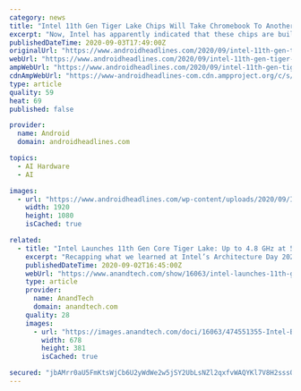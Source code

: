 ```yaml
---
category: news
title: "Intel 11th Gen Tiger Lake Chips Will Take Chromebook To Another Level"
excerpt: "Now, Intel has apparently indicated that these chips are built on the 10nm node ... That includes at least a few new AI-assisted features from enhanced background audio suppression and background blur for video conferencing to Thunderbolt 4 and Wi-Fi ..."
publishedDateTime: 2020-09-03T17:49:00Z
originalUrl: "https://www.androidheadlines.com/2020/09/intel-11th-gen-tiger-lake-chromebook.html"
webUrl: "https://www.androidheadlines.com/2020/09/intel-11th-gen-tiger-lake-chromebook.html"
ampWebUrl: "https://www.androidheadlines.com/2020/09/intel-11th-gen-tiger-lake-chromebook.html/amp"
cdnAmpWebUrl: "https://www-androidheadlines-com.cdn.ampproject.org/c/s/www.androidheadlines.com/2020/09/intel-11th-gen-tiger-lake-chromebook.html/amp"
type: article
quality: 59
heat: 69
published: false

provider:
  name: Android
  domain: androidheadlines.com

topics:
  - AI Hardware
  - AI

images:
  - url: "https://www.androidheadlines.com/wp-content/uploads/2020/09/Intel-Logo-Chromebook-DG-AH-2020.jpg"
    width: 1920
    height: 1080
    isCached: true

related:
  - title: "Intel Launches 11th Gen Core Tiger Lake: Up to 4.8 GHz at 50 W, 2x GPU with Xe, New Branding"
    excerpt: "Recapping what we learned at Intel’s Architecture Day 2020, the standard form of Tiger Lake is a quad core processor with an updated graphics architecture built on Intel’s latest manufacturing process."
    publishedDateTime: 2020-09-02T16:45:00Z
    webUrl: "https://www.anandtech.com/show/16063/intel-launches-11th-gen-core-tiger-lake-processors-and-evo-branding"
    type: article
    provider:
      name: AnandTech
      domain: anandtech.com
    quality: 28
    images:
      - url: "https://images.anandtech.com/doci/16063/474551355-Intel-Blueprint-Series-11th-Gen-Intel-Core-Processors-pdf-page-014_678x452.jpg"
        width: 678
        height: 381
        isCached: true

secured: "jbAMrr0aU5FmKtsWjCb6U2yWdWe2w5jSY2UbLsNZl2qxfvWAQYKl7V8H2sssOol3XvxcuCP4kojaIo8wF3saCm81ARp7v2tOCueC/1BEuVjpLDnOXuUkmWcAB0PT+QDZtCO3Hh6ZoXtBUgo/flJdWzX4RHp4iOoFXqW6KvYSjmdNfZVGw99hgh+897gLiMDnqz8whcP3b1TV4BEZ6y2NQEviypMjywnSKgh734ViUt+DzDdOJFWSDK7oLs6Lv9wc2xlXFEiPU02FUNocVW3J1Ug/QAtNkr98rm4gK3tLZaWvvxgI0bnzaYMTw/1B/+DqlZBQoMLvUblvjn+Crl6XcKE2eeH23jNktd8WOw1PKr4=;MeCTMXWwSzkkVzxmM6i5Sw=="
---
```



